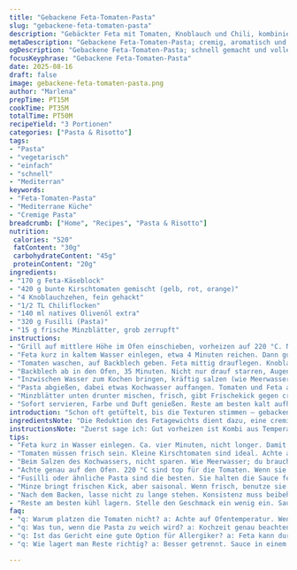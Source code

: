 ```yaml
---
title: "Gebackene Feta-Tomaten-Pasta"
slug: "gebackene-feta-tomaten-pasta"
description: "Gebäckter Feta mit Tomaten, Knoblauch und Chili, kombiniert mit Fusilli. Frisches Basilikum obendrauf, mild würzig. Vegetarisch, frei von Nüssen und Eiern. Alternative Kräuter und Tomatensorten sorgen für Varianz. Sorgfältiges Salzmanagement beim Feta wichtig, um nicht zu übersalzen. Pasta al dente, cremige Sauce aus zerdrücktem Feta und Tomaten. Backzeit angepasst für perfektes Aufplatzen der Tomaten. Duft nach Knoblauch und Olivenöl erfüllt die Küche. Textur spielt eine Hauptrolle – weiche Tomaten, cremiger Käse, bissfeste Pasta."
metaDescription: "Gebackene Feta-Tomaten-Pasta; cremig, aromatisch und vegetarisch. Ein Genuss mit frischen Zutaten und dem perfekten Geschmack."
ogDescription: "Gebackene Feta-Tomaten-Pasta; schnell gemacht und voller Aromen. Knoblauch, Chili, Tomaten verwöhnen den Gaumen. Ein Gericht, das begeistert."
focusKeyphrase: "Gebackene Feta-Tomaten-Pasta"
date: 2025-08-16
draft: false
image: gebackene-feta-tomaten-pasta.png
author: "Marlena"
prepTime: PT15M
cookTime: PT35M
totalTime: PT50M
recipeYield: "3 Portionen"
categories: ["Pasta & Risotto"]
tags:
- "Pasta"
- "vegetarisch"
- "einfach"
- "schnell"
- "Mediterran"
keywords:
- "Feta-Tomaten-Pasta"
- "Mediterrane Küche"
- "Cremige Pasta"
breadcrumb: ["Home", "Recipes", "Pasta & Risotto"]
nutrition: 
 calories: "520"
 fatContent: "30g"
 carbohydrateContent: "45g"
 proteinContent: "20g"
ingredients:
- "170 g Feta-Käseblock"
- "420 g bunte Kirschtomaten gemischt (gelb, rot, orange)"
- "4 Knoblauchzehen, fein gehackt"
- "1/2 TL Chiliflocken"
- "140 ml natives Olivenöl extra"
- "320 g Fusilli (Pasta)"
- "15 g frische Minzblätter, grob zerrupft"
instructions:
- "Grill auf mittlere Höhe im Ofen einschieben, vorheizen auf 220 °C. Nicht drängeln, lieber Wärme solide ankommen lassen."
- "Feta kurz in kaltem Wasser einlegen, etwa 4 Minuten reichen. Dann gut abtropfen lassen, Tupfen mit Küchentuch entfernen – sonst Öl zu wässrig später."
- "Tomaten waschen, auf Backblech geben. Feta mittig drauflegen. Knoblauch und Chiliflocken über und um Feta verteilen. Öl großzügig drüber, darf ruhig alles baden. Ohne Salz, das bringt die Mischung zu sehr aus dem Gleichgewicht."
- "Backblech ab in den Ofen, 35 Minuten. Nicht nur drauf starren, Augen offenhalten: Tomaten sollen platzen, Flüssigkeit austreten, Feta weich werden, aber nicht bräunen. Dufttest hilft: Knoblaucheherbheit zieht die Nase hoch, Tomaten süßen die Luft."
- "Inzwischen Wasser zum Kochen bringen, kräftig salzen (wie Meerwasser, ca. 10 g Salz pro Liter). Fusilli ins Wasser, al dente garen, etwa 9 Minuten, trotzdem zwischendurch probieren – Pasta sollte leicht Widerstand haben, nicht matschig."
- "Pasta abgießen, dabei etwas Kochwasser auffangen. Tomaten und Feta aus dem Ofen nehmen. Eventuell Stiele der Tomaten entfernen, nicht immer, kann bitter sein. Mit Gabel Feta zerdrücken, cremig und klumpig zugleich. Pasta dazugeben, alles vorsichtig vermengen, ein paar Löffel Kochwasser rein für Bindung, falls zu trocken."
- "Minzblätter unten drunter mischen, frisch, gibt Frischekick gegen cremige Schwere. Alternative: Wenn Minze nicht verfügbar, frisches Basilikum oder Oregano – je nach Vorliebe und Saison."
- "Sofort servieren, Farbe und Duft genießen. Reste am besten kalt aufheben, kräftiger Geschmack entwickelt sich über Nacht."
introduction: "Schon oft getüftelt, bis die Texturen stimmen – gebackener Feta mit fruchtigen Tomaten ist kein Geheimnis, aber fein abgestimmt. Sobald die Tomaten anfangen zu platzen und ihr Aroma freigeben, verbindet sich die Wärme mit Olivenöl und Knoblauch zu einer perfekten Umhüllung für die Pasta. Wichtig: Nie zu früh rühren, sonst zerfällt der Feta kaum und die Aromen vermischen sich zu schnell. Mit Minze statt klassischem Basilikum überraschende Frische. Ohne Eier, ohne Nüsse, weich und cremig, aber keine schwere Sauce. Im Ofen findet sich der Dreh, die richtige Garzeit entscheidet über Balance zwischen zerfallenden Tomaten und cremigem Käse. Das Salz weggelassen beim Backen, denn die Süße der Tomaten plus das Salz im Feta reichen aus. Zwischendurch immer mal riechen – das ist mein Sensor für perfekte Garzeiten. Manchmal experimentiere ich mit kleinen Karottenscheiben oder Zucchini, wenn die Saison ruft, dafür reduziere ich die Knoblauchmenge. So wird es nie langweilig."
ingredientsNote: "Die Reduktion des Fetagewichts dient dazu, eine cremige Konsistenz zu erreichen, ohne dass das Gericht zu schwer wirkt. Die Erhöhung der Tomatenmenge erleichtert das Entstehen einer sämigen Sauce. Für die Knoblauchmenge empfehle ich mehr, wenn Sie intensivere Aromen bevorzugen, denn das Backen dämpft die Schärfe. Statt Chiliflocken kann man fein gehackte frische Paprikaschoten verwenden, wenn man die Schärfe milder mag, das gibt zudem Frische. Das Olivenöl sollte extra vergine sein, sonst leidet das Aromaprofil. Fusilli sind ideal wegen ihrer Form; Alternativen sind Penne oder Farfalle, achten Sie auf ähnliche Kochzeiten. Die herkömmlichen Basilikumblätter ersetze ich gern durch Minze, da sie eine kühlende Nuance bringt, die bei heißen Speisen reizvoll ist. Für Allergiker wäre auch ein Ersatz von Feta durch festen Tofu möglich, mariniert mit Zitronensaft, Salz und etwas Nährhefe, dann aber unbedingt die Backzeit etwas reduzieren wegen des Wassergehalts. Die Salzmenge beim Wasser ist entscheidend – zu wenig Salz, Pasta langweilig, zu viel, Sauerei im Geschmack. Notfalls probieren und anpassen."
instructionsNote: "Zuerst sage ich: Gut vorheizen ist Kombi aus Temperatur und Zeit. 220 °C sind ein Kompromiss – hitzig genug, damit die Tomaten platzen, aber nicht so heiß, dass der Feta außen verbrennt. Die kurze Einlage des Fetakäses im Wasser spült überschüssige Salzlake ab, denn sonst wird alles zu salzig, besonders da keine weitere Salzbeigabe erfolgt. Auf Backblech arrangieren, die Ölmenge wird großzügig bemessen, weil sie als Geschmacksträger und Wärmeträger fungiert. Knoblauch verteilt man direkt auf oder um den Feta, so verbrennt er nicht und gibt gleichmäßig Aroma ab. Beim Backen achte ich besonders auf Geräusche – das leise Platzen der Tomaten signalisiert den richtigen Garpunkt. Die Fusilli im Salzwasser so kochen, dass sie beim ersten Zubeißen noch Widerstand zeigen, dann erst abgießen. Statt alles sofort zu vermengen, kurz abkühlen lassen passt bei manchen, ich persönlich mische gleich, sodass die Pasta die Sauce aufsaugt. Wenn das Ganze zu trocken wirkt, ein wenig Kochwasser hilft, bindet und macht cremig. Kräuter zuletzt unterheben, damit sie nicht verbrennen. Zu viel Rühren zerstört die Textur. Auf dem Teller bleibt das Aroma lebendig, genau wie der Kontrast von heiß und frisch."
tips:
- "Feta kurz in Wasser einlegen. Ca. vier Minuten, nicht longer. Damit wird er milder. Geschmack bleibt. Zuviel Wasser macht's wässrig, denk daran. Wichtig ist, drück ihn nicht zu fest."
- "Tomaten müssen frisch sein. Kleine Kirschtomaten sind ideal. Achte auf die Farben; bunte Mischung bringt mehr Geschmack. Generell: Willst du eine dickere Sauce, mische mehr Tomaten unter, das hilft massiv."
- "Beim Salzen des Kochwassers, nicht sparen. Wie Meerwasser; du brauchst ca. zehn Gramm pro Liter. Zu wenig, langweilig. Zu viel, dann ist es nicht mehr genießbar. Immer gleich probieren, Gefühl entwickelt sich."
- "Achte genau auf den Ofen. 220 °C sind top für die Tomaten. Wenn sie knistern, sind sie gut. Magisches Platzen, das ist der Moment. Geruch nach Knoblauch ist der Hinweis. Den Geruch erfassen."
- "Fusilli oder ähnliche Pasta sind die besten. Sie halten die Sauce fest. Alternativen wie Farfalle oder Penne funktionieren auch. Kochzeit beobachten, al dente ist das Ziel. Ein bisschen Biss bleibt besser."
- "Minze bringt frischen Kick, aber saisonal. Wenn frisch, benutze sie. Alternativ Basilikum oder Oregano. Jedoch trockene Kräuter immer erst später zugeben. Sonst verbrennen sie."
- "Nach dem Backen, lasse nicht zu lange stehen. Konsistenz muss beibehalten werden. Sauce bindet schön. Wenn zu trocken, ein wenig vom Kochwasser dazu. Das macht es cremig."
- "Reste am besten kühl lagern. Stelle den Geschmack ein wenig ein. Sauce separat, Pasta anders. Dann bleibt alles frisch. Nach einem Tag intensiver."
faq:
- "q: Warum platzen die Tomaten nicht? a: Achte auf Ofentemperatur. Wenn zu niedrig, passiert das nicht. Auch die Frische der Tomaten ist entscheidend. Überprüfe sie."
- "q: Was tun, wenn die Pasta zu weich wird? a: Kochzeit genau beachten. Immer wieder probieren. Zu lang, alles matschig. Weniger Zeit ist besser. Gelingt mit genauem Gefühl."
- "q: Ist das Gericht eine gute Option für Allergiker? a: Feta kann durch Tofu ersetzt werden. Gut marinieren, dann klappt das auch. Wichtig ist kürzere Backzeit durch Wassergehalt."
- "q: Wie lagert man Reste richtig? a: Besser getrennt. Sauce in einem Behälter. Pasta in einem anderen. So bleibt alles frisch. Nicht mischen, sonst saugt sie alles auf."

---
```

